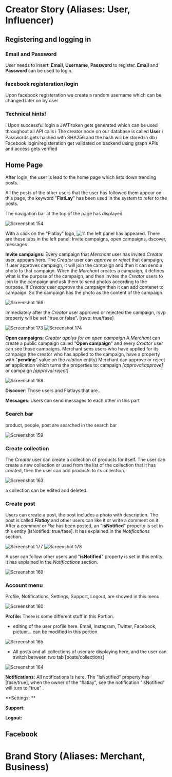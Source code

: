 <!-- TITLE: Creator User Story -->
<!-- SUBTITLE: A quick summary of Creator User Story -->

# Creator Story (Aliases: User, Influencer)
## Registering and logging in
### Email and Password
User needs to insert: **Email**, **Username**, **Password** to register.
**Email** and **Password** can be used to login. 

### facebook registeration/login
Upon facebook registeration we create a random username which can be changed later on by user

### **Technical hints!**
ℹ️ Upon successful login a JWT token gets generated which can be used throughout all API calls
ℹ️ The creator node on our database is called **User**
ℹ️ Passwords gets hashed with SHA256 and the hash will be stored in db
ℹ️ Facebook login/registeration get validated on backend using graph APIs and access gets verified


## Home Page
After login, the user is lead to the home page which lists down trending posts.

All the posts of the other users that the user has followed them appear on this page, the keyword "**FlatLay**" has been used in the system to refer to the posts.

The navigation bar at the top of the page has displayed.

![Screenshot 154](/uploads/screenshot-154.png "Screenshot 154")

With a click on the "Flatlay" logo, ![11](/uploads/11.png "11") the left panel has appeared.
There are these tabs in the left panel:
Invite campaigns, open campaigns, dscover, messages

**Invite campaigns**:
Every campaign that *Merchant* user has invited *Creator* user, appears here.
The *Creator* user can *approve* or *reject* that campaign, if  user approves campaign, it will join the campaign and then it can send a photo to that campaign. 
When the *Merchant* creates a campaign, it defines what is the purpose of the campaign, and then invites the *Creator* users to join to the campaign and ask them to send  photos according to the purpose.
If *Creator* user *approve* the campaign then it can add contenet to campaign. So the campaign has the photo as the content of the campaign.

![Screenshot 166](/uploads/screenshot-166.png "Screenshot 166")
 
Immediately after the *Creator* user approved or rejected the campaign, rsvp property will be set "true or false". [rsvp: true/fase]

![Screenshot 173](/uploads/screenshot-173.png "Screenshot 173") ![Screenshot 174](/uploads/screenshot-174.png "Screenshot 174")


**Open campaigns**:
*Creator applys for an open campaign*
A *Merchant* can create a public campaign called "**Open campaign**"  and every *Creator* user can see those campaigns.
Merchant sees users who have applied for its campaign (the creator who has applied to the campaign, have a property with "**pending**" value on the *relation* entity)
Merchant can approve or reject an application which turns the properties to:
campaign *[approval:approve]* or campaign *[approval:reject]*

![Screenshot 168](/uploads/screenshot-168.png "Screenshot 168")

**Discover**:
Those users and Flatlays  that are..

**Messages**:
Users can send messages to each other in this part

### Search bar
product, people, post are searched in the search bar 

![Screenshot 159](/uploads/screenshot-159.png "Screenshot 159")

### Create collection
The *Creator* user can create a collection of products for itself. 
The user can create a new collection or used from the list of the collection that it has created, then the user can add products to its collection.

![Screenshot 163](/uploads/screenshot-163.png "Screenshot 163")

a collection can be edited and deleted.

### Create post
Users can create a post, the post includes a photo with description.
The post is called ***Flatlay*** and other users can like it or write a comment on it.
After a *comment* or *like* has been posted, an "**isNotified**" property is set in this entity [isNotified: true/fase]. It has explained in the *Notifications* section.

![Screenshot 177](/uploads/screenshot-177.png "Screenshot 177") ![Screenshot 178](/uploads/screenshot-178.png "Screenshot 178")

A user can follow other users and "**isNotified**" property is set in this entity. It  has explained in the *Notifications* section.

![Screenshot 169](/uploads/screenshot-169.png "Screenshot 169")

### Account menu
Profile, Notifications, Settings, Support, Logout,  are showed in this menu.

![Screenshot 160](/uploads/screenshot-160.png "Screenshot 160")

**Profile:** 
There is some different stuff in this Portion.
* editing of the user profile here.
Email, Instagram, Twitter, Facebook, pictuer... can be modified in this portion

![Screenshot 165](/uploads/screenshot-165.png "Screenshot 165")

* All  posts and all collections of user are displaying here, and the user can switch between two tab [posts/collections] 

![Screenshot 164](/uploads/screenshot-164.png "Screenshot 164")


**Notifications:** 
All notifications is here.
The "isNotified" property has [fase/true], when the owner of the "flatlay", see the notification "isNotified" will turn to "true" .

**Settings: **

**Support:**

**Logout:**

## Facebook


# Brand Story (Aliases: Merchant, Business)

